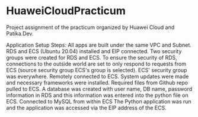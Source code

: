 # HuaweiCloudPracticum
Project assignment of the practicum organized by Huawei Cloud and Patika.Dev.

Application Setup Steps:
All apps are built under the same VPC and Subnet.
RDS and ECS (Ubuntu 20.04) installed and EIP connected.
Two security groups were created for RDS and ECS. To ensure the security of RDS, connections to the outside world are set to only respond to requests from ECS (source security group ECS's group is selected). ECS' security group was everywhere.
Remotely connected to ECS. System updates were made and necessary frameworks were installed.
Required files from Github repo pulled to ECS.
A database was created with user name, DB name, password information in RDS and this information was entered into the python file on ECS.
Connected to MySQL from within ECS
The Python application was run and the application was accessed via the EIP address of the ECS.